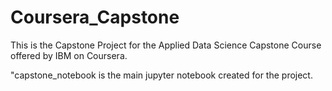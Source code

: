 # Coursera_Capstone
This is the Capstone Project for the Applied Data Science Capstone Course offered by IBM on Coursera.

"capstone_notebook is the main jupyter notebook created for the project.
